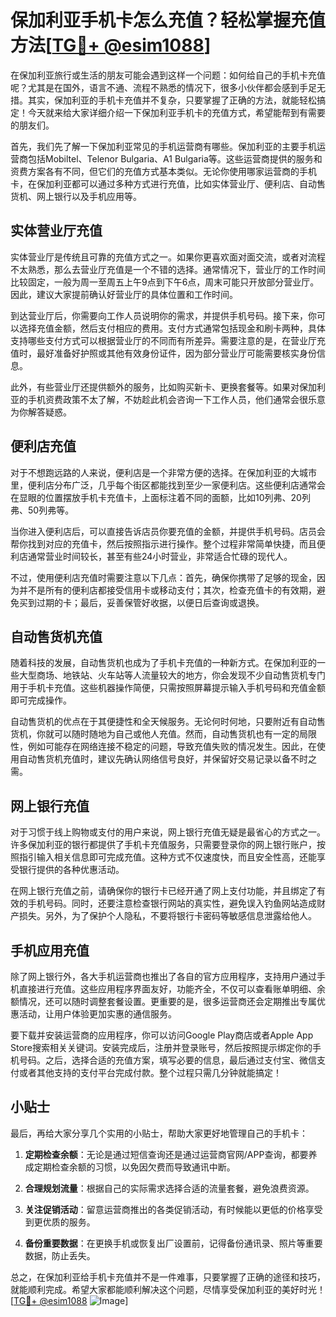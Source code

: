 # 保加利亚手机卡怎么充值？轻松掌握充值方法[[TG💪+ @esim1088](https://t.me/s/esim1088)]

在保加利亚旅行或生活的朋友可能会遇到这样一个问题：如何给自己的手机卡充值呢？尤其是在国外，语言不通、流程不熟悉的情况下，很多小伙伴都会感到手足无措。其实，保加利亚的手机卡充值并不复杂，只要掌握了正确的方法，就能轻松搞定！今天就来给大家详细介绍一下保加利亚手机卡的充值方式，希望能帮到有需要的朋友们。

首先，我们先了解一下保加利亚常见的手机运营商有哪些。保加利亚的主要手机运营商包括Mobiltel、Telenor Bulgaria、A1 Bulgaria等。这些运营商提供的服务和资费方案各有不同，但它们的充值方式基本类似。无论你使用哪家运营商的手机卡，在保加利亚都可以通过多种方式进行充值，比如实体营业厅、便利店、自动售货机、网上银行以及手机应用等。

## 实体营业厅充值

实体营业厅是传统且可靠的充值方式之一。如果你更喜欢面对面交流，或者对流程不太熟悉，那么去营业厅充值是一个不错的选择。通常情况下，营业厅的工作时间比较固定，一般为周一至周五上午9点到下午6点，周末可能只开放部分营业厅。因此，建议大家提前确认好营业厅的具体位置和工作时间。

到达营业厅后，你需要向工作人员说明你的需求，并提供手机号码。接下来，你可以选择充值金额，然后支付相应的费用。支付方式通常包括现金和刷卡两种，具体支持哪些支付方式可以根据营业厅的不同而有所差异。需要注意的是，在营业厅充值时，最好准备好护照或其他有效身份证件，因为部分营业厅可能需要核实身份信息。

此外，有些营业厅还提供额外的服务，比如购买新卡、更换套餐等。如果对保加利亚的手机资费政策不太了解，不妨趁此机会咨询一下工作人员，他们通常会很乐意为你解答疑惑。

## 便利店充值

对于不想跑远路的人来说，便利店是一个非常方便的选择。在保加利亚的大城市里，便利店分布广泛，几乎每个街区都能找到至少一家便利店。这些便利店通常会在显眼的位置摆放手机卡充值卡，上面标注着不同的面额，比如10列弗、20列弗、50列弗等。

当你进入便利店后，可以直接告诉店员你要充值的金额，并提供手机号码。店员会帮你找到对应的充值卡，然后按照指示进行操作。整个过程非常简单快捷，而且便利店通常营业时间较长，甚至有些24小时营业，非常适合忙碌的现代人。

不过，使用便利店充值时需要注意以下几点：首先，确保你携带了足够的现金，因为并不是所有的便利店都接受信用卡或移动支付；其次，检查充值卡的有效期，避免买到过期的卡；最后，妥善保管好收据，以便日后查询或退换。

## 自动售货机充值

随着科技的发展，自动售货机也成为了手机卡充值的一种新方式。在保加利亚的一些大型商场、地铁站、火车站等人流量较大的地方，你会发现不少自动售货机专门用于手机卡充值。这些机器操作简便，只需按照屏幕提示输入手机号码和充值金额即可完成操作。

自动售货机的优点在于其便捷性和全天候服务。无论何时何地，只要附近有自动售货机，你就可以随时随地为自己或他人充值。然而，自动售货机也有一定的局限性，例如可能存在网络连接不稳定的问题，导致充值失败的情况发生。因此，在使用自动售货机充值时，建议先确认网络信号良好，并保留好交易记录以备不时之需。

## 网上银行充值

对于习惯于线上购物或支付的用户来说，网上银行充值无疑是最省心的方式之一。许多保加利亚的银行都提供了手机卡充值服务，只需要登录你的网上银行账户，按照指引输入相关信息即可完成充值。这种方式不仅速度快，而且安全性高，还能享受银行提供的各种优惠活动。

在网上银行充值之前，请确保你的银行卡已经开通了网上支付功能，并且绑定了有效的手机号码。同时，还要注意检查银行网站的真实性，避免误入钓鱼网站造成财产损失。另外，为了保护个人隐私，不要将银行卡密码等敏感信息泄露给他人。

## 手机应用充值

除了网上银行外，各大手机运营商也推出了各自的官方应用程序，支持用户通过手机直接进行充值。这些应用程序界面友好，功能齐全，不仅可以查看账单明细、余额情况，还可以随时调整套餐设置。更重要的是，很多运营商还会定期推出专属优惠活动，让用户体验更加实惠的通信服务。

要下载并安装运营商的应用程序，你可以访问Google Play商店或者Apple App Store搜索相关关键词。安装完成后，注册并登录账号，然后按照提示绑定你的手机号码。之后，选择合适的充值方案，填写必要的信息，最后通过支付宝、微信支付或者其他支持的支付平台完成付款。整个过程只需几分钟就能搞定！

## 小贴士

最后，再给大家分享几个实用的小贴士，帮助大家更好地管理自己的手机卡：

1. **定期检查余额**：无论是通过短信查询还是通过运营商官网/APP查询，都要养成定期检查余额的习惯，以免因欠费而导致通讯中断。
   
2. **合理规划流量**：根据自己的实际需求选择合适的流量套餐，避免浪费资源。
   
3. **关注促销活动**：留意运营商推出的各类促销活动，有时候能以更低的价格享受到更优质的服务。
   
4. **备份重要数据**：在更换手机或恢复出厂设置前，记得备份通讯录、照片等重要数据，防止丢失。

总之，在保加利亚给手机卡充值并不是一件难事，只要掌握了正确的途径和技巧，就能顺利完成。希望大家都能顺利解决这个问题，尽情享受保加利亚的美好时光！[[TG💪+ @esim1088](https://t.me/s/esim1088) ![Image](https://i.postimg.cc/4NQfJmqS/Snipaste-2025-05-13-00-14-12.png)]